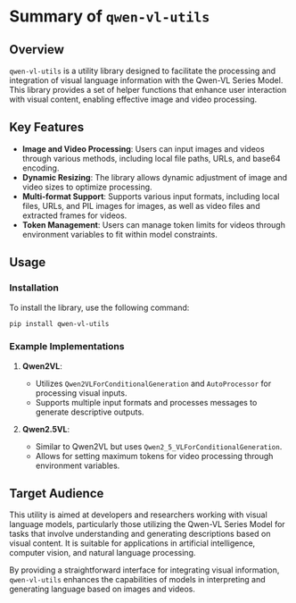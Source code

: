 # Summary of `qwen-vl-utils`

## Overview
`qwen-vl-utils` is a utility library designed to facilitate the processing and integration of visual language information with the Qwen-VL Series Model. This library provides a set of helper functions that enhance user interaction with visual content, enabling effective image and video processing.

## Key Features
- **Image and Video Processing**: Users can input images and videos through various methods, including local file paths, URLs, and base64 encoding.
- **Dynamic Resizing**: The library allows dynamic adjustment of image and video sizes to optimize processing.
- **Multi-format Support**: Supports various input formats, including local files, URLs, and PIL images for images, as well as video files and extracted frames for videos.
- **Token Management**: Users can manage token limits for videos through environment variables to fit within model constraints.

## Usage
### Installation
To install the library, use the following command:
```bash
pip install qwen-vl-utils
```

### Example Implementations
1. **Qwen2VL**:
   - Utilizes `Qwen2VLForConditionalGeneration` and `AutoProcessor` for processing visual inputs.
   - Supports multiple input formats and processes messages to generate descriptive outputs.

2. **Qwen2.5VL**:
   - Similar to Qwen2VL but uses `Qwen2_5_VLForConditionalGeneration`.
   - Allows for setting maximum tokens for video processing through environment variables.

## Target Audience
This utility is aimed at developers and researchers working with visual language models, particularly those utilizing the Qwen-VL Series Model for tasks that involve understanding and generating descriptions based on visual content. It is suitable for applications in artificial intelligence, computer vision, and natural language processing.

By providing a straightforward interface for integrating visual information, `qwen-vl-utils` enhances the capabilities of models in interpreting and generating language based on images and videos.